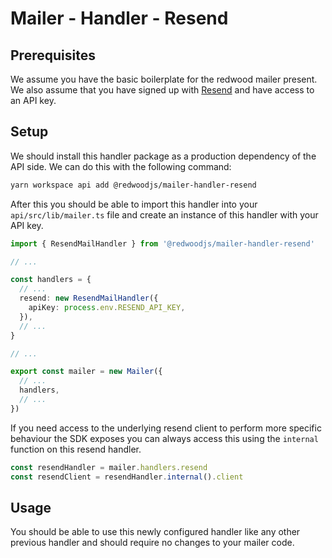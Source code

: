 # Mailer - Handler - Resend

## Prerequisites

We assume you have the basic boilerplate for the redwood mailer present. We also assume that you have signed up with [Resend](https://resend.com/) and have access to an API key.

## Setup

We should install this handler package as a production dependency of the API side. We can do this with the following command:

```bash
yarn workspace api add @redwoodjs/mailer-handler-resend
```

After this you should be able to import this handler into your `api/src/lib/mailer.ts` file and create an instance of this handler with your API key.

```typescript
import { ResendMailHandler } from '@redwoodjs/mailer-handler-resend'

// ...

const handlers = {
  // ...
  resend: new ResendMailHandler({
    apiKey: process.env.RESEND_API_KEY,
  }),
  // ...
}

// ...

export const mailer = new Mailer({
  // ...
  handlers,
  // ...
})
```

If you need access to the underlying resend client to perform more specific behaviour the SDK exposes you can always access this using the `internal` function on this resend handler.

```typescript
const resendHandler = mailer.handlers.resend
const resendClient = resendHandler.internal().client
```

## Usage

You should be able to use this newly configured handler like any other previous handler and should require no changes to your mailer code.
